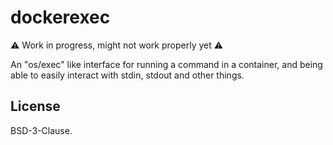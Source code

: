 dockerexec
==========
:warning: Work in progress, might not work properly yet :warning:

An "os/exec" like interface for running a command in a container, and being able to easily interact
with stdin, stdout and other things.

License
-------
BSD-3-Clause.
